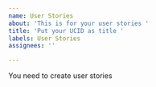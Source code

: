 ```yaml
---
name: User Stories
about: 'This is for your user stories '
title: 'Put your UCID as title '
labels: User Stories
assignees: ''

---
```


You need to create user stories
